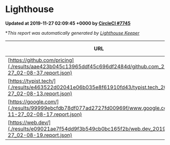 
# Lighthouse

**Updated at 2019-11-27 02:09:45 +0000 by [CircleCI #7745](https://circleci.com/gh/ItinerisLtd/lighthouse-keeper-example/7745)**

**This report was automatically generated by [Lighthouse Keeper](https://github.com/itinerisltd/lighthouse-keeper)*

| URL | Performance | Accessibility | Best Practices | SEO | PWA | Updated At |
| --- | --- | --- | --- | --- | --- | --- |
| [https://github.com/pricing](./results/aae423b045c13965ddf45c696df2484d/github.com_2019-11-27_02-08-37.report.json) | 0.8 | 0.93 | 0.93 | 0.9 | 0.56 | 2019-11-27T02:08:37.721Z |
| [https://typist.tech/](./results/e463522d02041e06b035e8f61910fd43/typist.tech_2019-11-27_02-08-13.report.json) |  |  |  |  |  | 2019-11-27T02:08:13.813Z |
| [https://google.com/](./results/99999ebcfdb78df077ad2727fd00969f/www.google.com_2019-11-27_02-08-17.report.json) | 0.93 | 0.86 | 0.93 | 0.83 | 0.56 | 2019-11-27T02:08:17.076Z |
| [https://web.dev/](./results/e09021ae7f54dd9f3b549cb0bc165f2b/web.dev_2019-11-27_02-08-19.report.json) | 0.93 | 0.9 | 1 | 0.96 | 0.93 | 2019-11-27T02:08:19.922Z |

